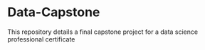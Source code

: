 # Data-Capstone
This repository details a final capstone project for a data science professional certificate

